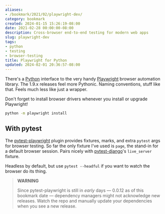 ```yaml
---
aliases:
- /bookmark/2021/02/playwright-dev/
category: bookmark
created: 2024-01-15 15:26:19-08:00
date: 2021-02-28 00:00:00-08:00
description: Cross-browser end-to-end testing for modern web apps
slug: playwright-dev
tags:
- python
- testing
- browser-testing
title: Playwright for Python
updated: 2024-02-01 20:36:57-08:00
---
```


There's a [Python](../../../card/Python.md) interface to the very handy [Playwright](https://playwright.dev) browser automation library. The 1.9.x releases feel more Pythonic. Naming conventions, stuff like that. Feels much less like just a wrapper.

Don't forget to install browser drivers whenever you install or upgrade Playwright!

````bash
python -m playwright install
````

## With pytest

The [pytest-playwright](https://github.com/microsoft/playwright-pytest) plugin provides fixtures, marks, and extra `pytest` args for browser testing. So far the only fixture I've used is `page`, the stand-in for a default browser session. Pairs nicely with [pytest-django](https://pytest-django.readthedocs.io/)'s `live_server` fixture.

Headless by default, but use `pytest --headful` if you want to watch the browser do its thing.

 > 
 > **WARNING**
>
 > Since pytest-playwright is still in *early* days — 0.0.12 as of this bookmark date — dependency managers might not acknowledge new releases. Watch the repo and manually update your dependencies when you see a new release.